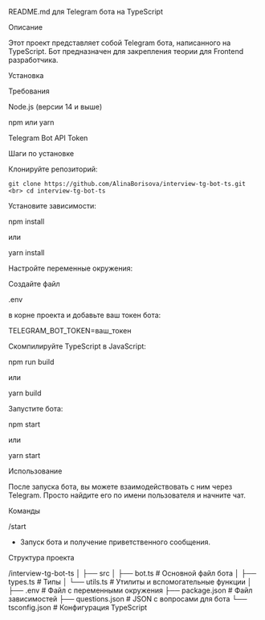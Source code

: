 README.md для Telegram бота на TypeScript

Описание

Этот проект представляет собой Telegram бота, написанного на TypeScript. Бот предназначен для закрепления теории для Frontend разработчика.

Установка

Требования

Node.js (версии 14 и выше)

npm или yarn

Telegram Bot API Token

Шаги по установке

Клонируйте репозиторий:

`git clone https://github.com/AlinaBorisova/interview-tg-bot-ts.git
<br>
cd interview-tg-bot-ts`


Установите зависимости:

npm install


или

yarn install


Настройте переменные окружения:

Создайте файл

.env

в корне проекта и добавьте ваш токен бота:



TELEGRAM_BOT_TOKEN=ваш_токен


Скомпилируйте TypeScript в JavaScript:

npm run build


или

yarn build


Запустите бота:

npm start


или

yarn start


Использование

После запуска бота, вы можете взаимодействовать с ним через Telegram. Просто найдите его по имени пользователя и начните чат.

Команды

/start

- Запуск бота и получение приветственного сообщения.


Структура проекта

/interview-tg-bot-ts
│
├── src
│   ├── bot.ts          # Основной файл бота
│   ├── types.ts        # Типы
│   └── utils.ts        # Утилиты и вспомогательные функции
│
├── .env                # Файл с переменными окружения
├── package.json        # Файл зависимостей
├── questions.json      # JSON с вопросами для бота
└── tsconfig.json       # Конфигурация TypeScript
